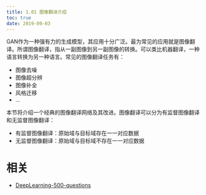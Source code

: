```yaml
---
title: 1.01 图像翻译介绍
toc: true
date: 2019-09-03
---
```


GAN作为一种强有力的生成模型，其应用十分广泛。最为常见的应用就是图像翻译。所谓图像翻译，指从一副图像到另一副图像的转换。可以类比机器翻译，一种语言转换为另一种语言。常见的图像翻译任务有：

- 图像去噪
- 图像超分辨
- 图像补全
- 风格迁移
- ...


本节将介绍一个经典的图像翻译网络及其改进。图像翻译可以分为有监督图像翻译和无监督图像翻译：

- 有监督图像翻译：原始域与目标域存在一一对应数据
- 无监督图像翻译：原始域与目标域不存在一一对应数据






# 相关

- [DeepLearning-500-questions](https://github.com/scutan90/DeepLearning-500-questions)
